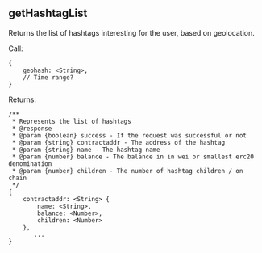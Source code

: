 ## <a name="getHashtagList"></a>getHashtagList

Returns the list of hashtags interesting for the user, based on geolocation.

Call:

```
{
	geohash: <String>,
	// Time range?	
}
```

Returns:

```
/**
 * Represents the list of hashtags
 * @response
 * @param {boolean} success - If the request was successful or not
 * @param {string} contractaddr - The address of the hashtag 
 * @param {string} name - The hashtag name 
 * @param {number} balance - The balance in in wei or smallest erc20 denomination
 * @param {number} children - The number of hashtag children / on chain
 */
{ 
	contractaddr: <String> {
		name: <String>, 
		balance: <Number>,
		children: <Number>
	},
       ...
}
```